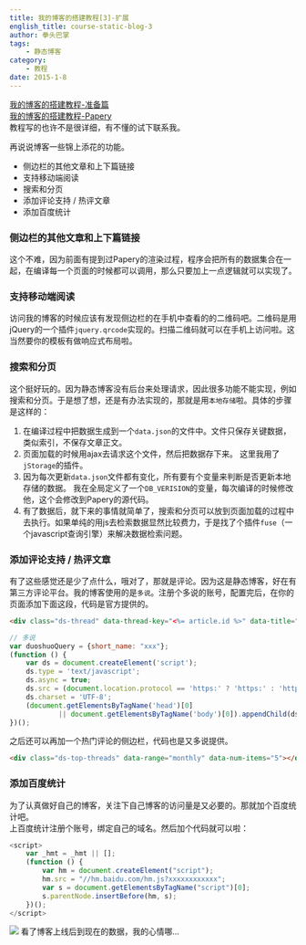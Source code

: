 ```yaml
---
title: 我的博客的搭建教程[3]-扩展
english_title: course-static-blog-3
author: 拳头巴掌
tags: 
    - 静态博客
category: 
    - 教程
date: 2015-1-8
---
```


[我的博客的搭建教程-准备篇](http://www.linwu.name/articles/course-static-blog-1.html)   
[我的博客的搭建教程-Papery](http://www.linwu.name/articles/course-static-blog-2.html)   
教程写的也许不是很详细，有不懂的试下联系我。  
   
再说说博客一些锦上添花的功能。
- 侧边栏的其他文章和上下篇链接
- 支持移动端阅读
- 搜索和分页
- 添加评论支持 / 热评文章
- 添加百度统计
   
### 侧边栏的其他文章和上下篇链接
这个不难，因为前面有提到过Papery的渲染过程，程序会把所有的数据集合在一起，在编译每一个页面的时候都可以调用，那么只要加上一点逻辑就可以实现了。   
   
### 支持移动端阅读
访问我的博客的时候应该有发现侧边栏的在手机中查看的的二维码吧。二维码是用jQuery的一个插件`jquery.qrcode`实现的。扫描二维码就可以在手机上访问啦。这当然要你的模板有做响应式布局啦。
   
### 搜索和分页
这个挺好玩的。因为静态博客没有后台来处理请求，因此很多功能不能实现，例如搜索和分页。于是想了想，还是有办法实现的，那就是用`本地存储`啦。具体的步骤是这样的：   
1. 在编译过程中把数据生成到一个`data.json`的文件中。文件只保存关键数据，类似索引，不保存文章正文。
2. 页面加载的时候用ajax去请求这个文件，然后把数据存下来。 这里我用了`jStorage`的插件。
3. 因为每次更新`data.json`文件都有变化，所有要有个变量来判断是否更新本地存储的数据。 我在全局定义了一个`DB_VERISION`的变量，每次编译的时候修改他，这个会修改到Papery的源代码。
4. 有了数据后，就下来的事情就简单了，搜索和分页可以放到页面加载的过程中去执行。如果单纯的用js去检索数据显然比较费力，于是找了个插件`fuse`（一个javascript查询引擎）来解决数据检索问题。
   
### 添加评论支持 / 热评文章
有了这些感觉还是少了点什么，哦对了，那就是评论。因为这是静态博客，好在有第三方评论平台。我的博客使用的是`多说`。注册个多说的账号，配置完后，在你的页面添加下面这段，代码是官方提供的。
```html
<div class="ds-thread" data-thread-key="<%= article.id %>" data-title="<%= article.title %>" data-url="www.linwu.name/articles/<%= article.id %>.html"></div>
```   

```javascript
// 多说
var duoshuoQuery = {short_name: "xxx"};
(function () {
    var ds = document.createElement('script');
    ds.type = 'text/javascript';
    ds.async = true;
    ds.src = (document.location.protocol == 'https:' ? 'https:' : 'http:') + '//static.duoshuo.com/embed.js';
    ds.charset = 'UTF-8';
    (document.getElementsByTagName('head')[0]
            || document.getElementsByTagName('body')[0]).appendChild(ds);
})();
```
   
之后还可以再加一个热门评论的侧边栏，代码也是又多说提供。
```html
<div class="ds-top-threads" data-range="monthly" data-num-items="5"></div>
```
   
### 添加百度统计
为了认真做好自己的博客，关注下自己博客的访问量是又必要的。那就加个百度统计吧。   
上百度统计注册个账号，绑定自己的域名。然后加个代码就可以啦：
```javascript
<script>
    var _hmt = _hmt || [];
    (function () {
        var hm = document.createElement("script");
        hm.src = "//hm.baidu.com/hm.js?xxxxxxxxxxxx";
        var s = document.getElementsByTagName("script")[0];
        s.parentNode.insertBefore(hm, s);
    })();
</script>
```
   
<img src="http://7sbyz5.com1.z0.glb.clouddn.com/百度统计数据2015-1-8.png"/>   
看了博客上线后到现在的数据，我的心情哪...


